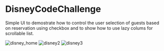 # DisneyCodeChallenge 
Simple UI to demostrate how to control the user selection of guests based on reservation using checkbox and to show how to use lazy colums for scrollable list.

![disney_home](https://user-images.githubusercontent.com/65661628/211001429-7e361901-a0d8-443e-a0e7-38d7b4808267.png)
![disney2](https://user-images.githubusercontent.com/65661628/211001506-52193cc2-73df-45b9-9b89-d90d9130d331.png)
![disney3](https://user-images.githubusercontent.com/65661628/211001529-d6659dcd-0364-46cf-8e12-e2c64c3cb276.png)
